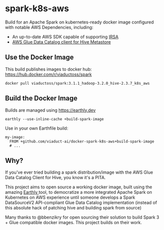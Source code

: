 # spark-k8s-aws

Build for an Apache Spark on kubernetes-ready docker image configured with notable AWS Dependencies, including:
* An up-to-date AWS SDK capable of supporting [ IRSA ](https://aws.amazon.com/blogs/opensource/introducing-fine-grained-iam-roles-service-accounts/)
* [ AWS Glue Data Catalog client for Hive Metastore ](https://github.com/viaduct-ai/aws-glue-data-catalog-client-for-apache-hive-metastore)

## Use the Docker Image
This build publishes images to docker hub: https://hub.docker.com/r/viaductoss/spark

```
docker pull viaductoss/spark:3.1.1_hadoop-3.2.0_hive-2.3.7_k8s_aws
```

## Build the Docker Image
Builds are managed using https://earthly.dev

```
earthly --use-inline-cache +build-spark-image
```

Use in your own Earthfile build:
```
my-image:
  FROM +github.com/viaduct-ai/docker-spark-k8s-aws+build-spark-image
  # ...
```

## Why?
If you've ever tried building a spark distribution/image with the AWS Glue Data
Catalog Client for Hive, you know it's a PITA.

This project aims to open source a working docker image, built using the
amazing [ Earthly ](https://earthly.dev) tool, to democratize a more integrated
Apache Spark on Kubernetes on AWS experience until someone develops a Spark
DataSourceV2 API-compliant Glue Data Catalog implementation (instead of
this absolute hack of patching hive and building spark from source)

Many thanks to @bbenzikry for open sourcing their solution to build Spark 3 +
Glue compatible docker images. This project builds on their work.
